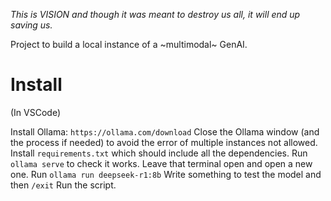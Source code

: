 *This is VISION and though it was meant to destroy us all, it will end up saving us.*

Project to build a local instance of a ~multimodal~ GenAI.

# Install
(In VSCode)

Install Ollama: `https://ollama.com/download`
Close the Ollama window (and the process if needed) to avoid the error of multiple instances not allowed.
Install `requirements.txt` which should include all the dependencies.
Run `ollama serve` to check it works. Leave that terminal open and open a new one.
Run `ollama run deepseek-r1:8b`
Write something to test the model and then `/exit`
Run the script.